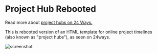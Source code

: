 Project Hub Rebooted
================

Read more about [project hubs on 24 Ways.](http://24ways.org/2013/project-hubs/)

This is rebooted version of an HTML template for online project timelines (also known as "project hubs"), as seen on 24ways.

![screenshot](https://raw.github.com/chrismccoy/projecthub/master/screenshot.jpg "Screenshot")
